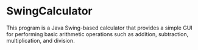 # SwingCalculator
This program is a Java Swing-based calculator that provides a simple GUI for performing basic arithmetic operations such as addition, subtraction, multiplication, and division.
